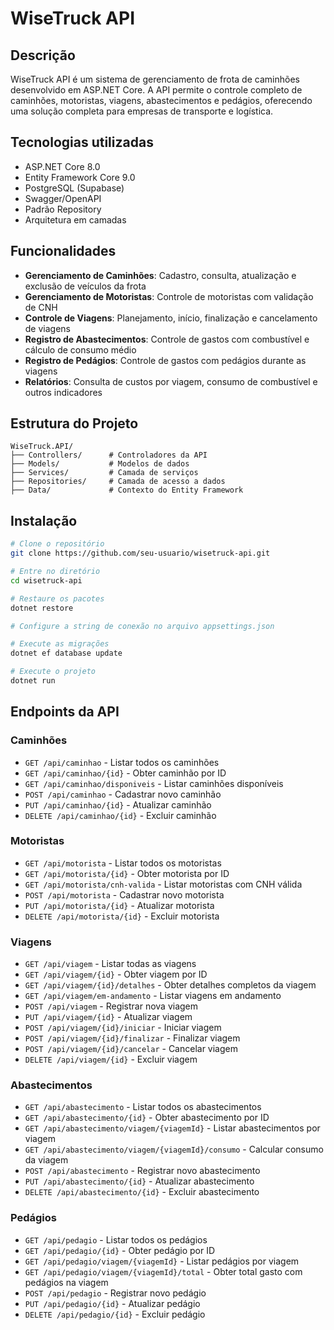

# WiseTruck API

## Descrição
WiseTruck API é um sistema de gerenciamento de frota de caminhões desenvolvido em ASP.NET Core. A API permite o controle completo de caminhões, motoristas, viagens, abastecimentos e pedágios, oferecendo uma solução completa para empresas de transporte e logística.

## Tecnologias utilizadas
- ASP.NET Core 8.0
- Entity Framework Core 9.0
- PostgreSQL (Supabase)
- Swagger/OpenAPI
- Padrão Repository
- Arquitetura em camadas

## Funcionalidades
- **Gerenciamento de Caminhões**: Cadastro, consulta, atualização e exclusão de veículos da frota
- **Gerenciamento de Motoristas**: Controle de motoristas com validação de CNH
- **Controle de Viagens**: Planejamento, início, finalização e cancelamento de viagens
- **Registro de Abastecimentos**: Controle de gastos com combustível e cálculo de consumo médio
- **Registro de Pedágios**: Controle de gastos com pedágios durante as viagens
- **Relatórios**: Consulta de custos por viagem, consumo de combustível e outros indicadores

## Estrutura do Projeto
```
WiseTruck.API/
├── Controllers/      # Controladores da API
├── Models/           # Modelos de dados
├── Services/         # Camada de serviços
├── Repositories/     # Camada de acesso a dados
├── Data/             # Contexto do Entity Framework
```

## Instalação

```bash
# Clone o repositório
git clone https://github.com/seu-usuario/wisetruck-api.git

# Entre no diretório
cd wisetruck-api

# Restaure os pacotes
dotnet restore

# Configure a string de conexão no arquivo appsettings.json

# Execute as migrações
dotnet ef database update

# Execute o projeto
dotnet run
```

## Endpoints da API

### Caminhões
- `GET /api/caminhao` - Listar todos os caminhões
- `GET /api/caminhao/{id}` - Obter caminhão por ID
- `GET /api/caminhao/disponiveis` - Listar caminhões disponíveis
- `POST /api/caminhao` - Cadastrar novo caminhão
- `PUT /api/caminhao/{id}` - Atualizar caminhão
- `DELETE /api/caminhao/{id}` - Excluir caminhão

### Motoristas
- `GET /api/motorista` - Listar todos os motoristas
- `GET /api/motorista/{id}` - Obter motorista por ID
- `GET /api/motorista/cnh-valida` - Listar motoristas com CNH válida
- `POST /api/motorista` - Cadastrar novo motorista
- `PUT /api/motorista/{id}` - Atualizar motorista
- `DELETE /api/motorista/{id}` - Excluir motorista

### Viagens
- `GET /api/viagem` - Listar todas as viagens
- `GET /api/viagem/{id}` - Obter viagem por ID
- `GET /api/viagem/{id}/detalhes` - Obter detalhes completos da viagem
- `GET /api/viagem/em-andamento` - Listar viagens em andamento
- `POST /api/viagem` - Registrar nova viagem
- `PUT /api/viagem/{id}` - Atualizar viagem
- `POST /api/viagem/{id}/iniciar` - Iniciar viagem
- `POST /api/viagem/{id}/finalizar` - Finalizar viagem
- `POST /api/viagem/{id}/cancelar` - Cancelar viagem
- `DELETE /api/viagem/{id}` - Excluir viagem

### Abastecimentos
- `GET /api/abastecimento` - Listar todos os abastecimentos
- `GET /api/abastecimento/{id}` - Obter abastecimento por ID
- `GET /api/abastecimento/viagem/{viagemId}` - Listar abastecimentos por viagem
- `GET /api/abastecimento/viagem/{viagemId}/consumo` - Calcular consumo da viagem
- `POST /api/abastecimento` - Registrar novo abastecimento
- `PUT /api/abastecimento/{id}` - Atualizar abastecimento
- `DELETE /api/abastecimento/{id}` - Excluir abastecimento

### Pedágios
- `GET /api/pedagio` - Listar todos os pedágios
- `GET /api/pedagio/{id}` - Obter pedágio por ID
- `GET /api/pedagio/viagem/{viagemId}` - Listar pedágios por viagem
- `GET /api/pedagio/viagem/{viagemId}/total` - Obter total gasto com pedágios na viagem
- `POST /api/pedagio` - Registrar novo pedágio
- `PUT /api/pedagio/{id}` - Atualizar pedágio
- `DELETE /api/pedagio/{id}` - Excluir pedágio



